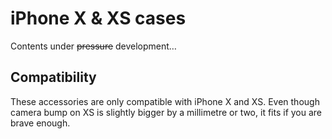 # iPhone X & XS cases

Contents under ~~pressure~~ development…

## Compatibility

These accessories are only compatible with iPhone X and XS. Even though camera bump on XS is slightly bigger by a millimetre or two, it fits if you are brave enough.
